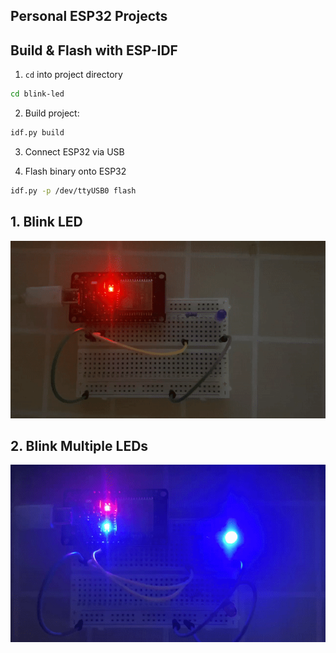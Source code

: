 ## Personal ESP32 Projects

## Build & Flash with ESP-IDF

1. `cd` into project directory
```sh
cd blink-led
```

2. Build project: 
```sh
idf.py build
```

3. Connect ESP32 via USB

4. Flash binary onto ESP32
```sh
idf.py -p /dev/ttyUSB0 flash
```

## 1. Blink LED

![](.assets/blink-led.gif)

## 2. Blink Multiple LEDs

![](.assets/blink-multiple-led.gif)
